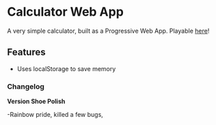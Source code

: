 # Calculator Web App

A very simple calculator, built as a Progressive Web App. Playable [here](https://swiftninja99.github.io/calculator)!

## Features

- Uses localStorage to save memory

### Changelog

**Version Shoe Polish**

-Rainbow pride, killed a few bugs, 
